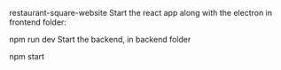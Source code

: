 restaurant-square-website
Start the react app along with the electron in frontend folder:

npm run dev
Start the backend, in backend folder

npm start